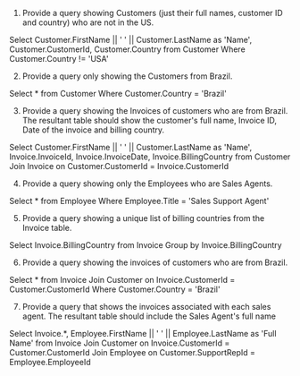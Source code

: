 1. Provide a query showing Customers (just their full names, customer ID and country) who are not in the US.

Select Customer.FirstName || ' ' || Customer.LastName as 'Name', Customer.CustomerId, Customer.Country from Customer
Where Customer.Country != 'USA'

2. Provide a query only showing the Customers from Brazil.

Select * from Customer
Where Customer.Country = 'Brazil'

3. Provide a query showing the Invoices of customers who are from Brazil. The resultant table should show the customer's full name, Invoice ID, Date of the invoice and billing country.

Select Customer.FirstName || ' ' || Customer.LastName as 'Name', Invoice.InvoiceId, Invoice.InvoiceDate, Invoice.BillingCountry from Customer
Join Invoice on Customer.CustomerId = Invoice.CustomerId

4. Provide a query showing only the Employees who are Sales Agents.

Select * from Employee
Where Employee.Title = 'Sales Support Agent'

5. Provide a query showing a unique list of billing countries from the Invoice table.

Select Invoice.BillingCountry from Invoice
Group by Invoice.BillingCountry

6. Provide a query showing the invoices of customers who are from Brazil.

Select * from Invoice
Join Customer on Invoice.CustomerId = Customer.CustomerId
Where Customer.Country = 'Brazil'

7. Provide a query that shows the invoices associated with each sales agent. The resultant table should include the Sales Agent's full name

Select Invoice.*, Employee.FirstName || ' ' || Employee.LastName as 'Full Name' from Invoice
Join Customer on Invoice.CustomerId = Customer.CustomerId
Join Employee on Customer.SupportRepId = Employee.EmployeeId
